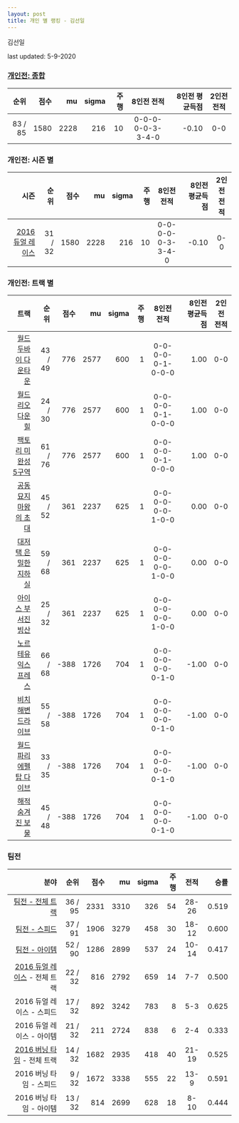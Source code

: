 ```yaml
---
layout: post
title: 개인 별 랭킹 - 김선일
---
```


김선일

last updated: 5-9-2020

### [개인전: 종합](../singles-full)

| 순위 | 점수 | mu | sigma | 주행 | 8인전 전적 | 8인전 평균득점 | 2인전 전적 |
|---:|---:|---:|---:|---:|:---:|---:|:---:|
| 83 / 85 | 1580 | 2228 | 216 | 10 | 0-0-0-0-0-3-3-4-0 | -0.10 | 0-0 |

### 개인전: 시즌 별

| 시즌 | 순위 | 점수 | mu | sigma | 주행 | 8인전 전적 | 8인전 평균득점 | 2인전 전적 |
|---:|---:|---:|---:|---:|---:|:---:|---:|:---:|
| [2016 듀얼 레이스](../singles-s2016_1) | 31 / 32 | 1580 | 2228 | 216 | 10 |  0-0-0-0-0-3-3-4-0 | -0.10 | 0-0 |

### 개인전: 트랙 별

| 트랙 | 순위 | 점수 | mu | sigma | 주행 | 8인전 전적 | 8인전 평균득점 | 2인전 전적 |
|---:|---:|---:|---:|---:|---:|:---:|---:|:---:|
| [월드 두바이 다운타운](../dubai) | 43 / 49 | 776 | 2577 | 600 | 1 | 0-0-0-0-0-1-0-0-0 | 1.00 | 0-0 |
| [월드 리오 다운힐](../rio) | 24 / 30 | 776 | 2577 | 600 | 1 | 0-0-0-0-0-1-0-0-0 | 1.00 | 0-0 |
| [팩토리 미완성 5구역](../district5) | 61 / 76 | 776 | 2577 | 600 | 1 | 0-0-0-0-0-1-0-0-0 | 1.00 | 0-0 |
| [공동묘지 마왕의 초대](../mawang) | 45 / 52 | 361 | 2237 | 625 | 1 | 0-0-0-0-0-0-1-0-0 | 0.00 | 0-0 |
| [대저택 은밀한 지하실](../jeotaek) | 59 / 68 | 361 | 2237 | 625 | 1 | 0-0-0-0-0-0-1-0-0 | 0.00 | 0-0 |
| [아이스 부서진 빙산](../boobing) | 25 / 32 | 361 | 2237 | 625 | 1 | 0-0-0-0-0-0-1-0-0 | 0.00 | 0-0 |
| [노르테유 익스프레스](../noex) | 66 / 68 | -388 | 1726 | 704 | 1 | 0-0-0-0-0-0-0-1-0 | -1.00 | 0-0 |
| [비치 해변 드라이브](../haebyun) | 55 / 58 | -388 | 1726 | 704 | 1 | 0-0-0-0-0-0-0-1-0 | -1.00 | 0-0 |
| [월드 파리 에펠탑 다이브](../eifel) | 33 / 35 | -388 | 1726 | 704 | 1 | 0-0-0-0-0-0-0-1-0 | -1.00 | 0-0 |
| [해적 숨겨진 보물](../haesumbo) | 45 / 48 | -388 | 1726 | 704 | 1 | 0-0-0-0-0-0-0-1-0 | -1.00 | 0-0 |

### 팀전

| 분야 | 순위 | 점수 | mu | sigma | 주행 | 전적 | 승률 |
|---:|---:|---:|---:|---:|---:|:---:|---:|
| [팀전 - 전체 트랙](../team-full) | 36 / 95 | 2331 | 3310 | 326 | 54 | 28-26 | 0.519 |
| [팀전 - 스피드](../team-speed) | 37 / 91 | 1906 | 3279 | 458 | 30 | 18-12 | 0.600 |
| [팀전 - 아이템](../team-item) | 52 / 90 | 1286 | 2899 | 537 | 24 | 10-14 | 0.417 |
| [2016 듀얼 레이스](../teams-t2016_2) - 전체 트랙 | 22 / 32 | 816 | 2792 | 659 | 14 | 7-7 | 0.500 |
| 2016 듀얼 레이스 - 스피드 | 17 / 32 | 892 | 3242 | 783 | 8 | 5-3 | 0.625 |
| 2016 듀얼 레이스 - 아이템 | 21 / 32 | 211 | 2724 | 838 | 6 | 2-4 | 0.333 |
| [2016 버닝 타임](../teams-t2016_1) - 전체 트랙 | 14 / 32 | 1682 | 2935 | 418 | 40 | 21-19 | 0.525 |
| 2016 버닝 타임 - 스피드 | 9 / 32 | 1672 | 3338 | 555 | 22 | 13-9 | 0.591 |
| 2016 버닝 타임 - 아이템 | 13 / 32 | 814 | 2699 | 628 | 18 | 8-10 | 0.444 |
